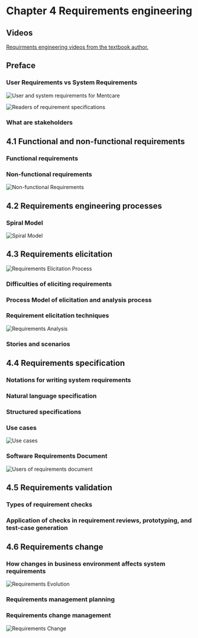 # Chapter 4 Requirements engineering


## Videos

[Requirments engineering videos from the textbook
author.](https://iansommerville.com/software-engineering-book/videos/req/)

## Preface


### User Requirements vs System Requirements

![User and system requirements for Mentcare](../images/chap/4.1_requirements.png)

![Readers of requirement specifications](../images/chap/4.2_readers_of_requirements.png)

### What are stakeholders



## 4.1 Functional and non-functional requirements


### Functional requirements 



### Non-functional requirements

![Non-functional Requirements](../images/chap/4.3_nonfunctional.png)

## 4.2 Requirements engineering processes





### Spiral Model

![Spiral Model](../images/chap/4.6_spiral.png)


## 4.3 Requirements elicitation

![Requirements Elicitation Process](../images/chap/4.7_requirements_elicitation.png)

### Difficulties of eliciting requirements 



### Process Model of elicitation and analysis process



### Requirement elicitation techniques

![Requirements Analysis](../images/chap/4.8_requirements_analysis.png)


### Stories and scenarios



## 4.4 Requirements specification



### Notations for writing system requirements 



### Natural language specification



### Structured specifications



### Use cases 

![Use cases](../images/chap/4.15_use_cases.png)


### Software Requirements Document 

![Users of requirements document](../images/chap/4.16_users_of_requirements.png)

## 4.5 Requirements validation



### Types of requirement checks


### Application of checks in requirement reviews, prototyping, and test-case generation 



## 4.6 Requirements change


### How changes in business environment affects system requirements

![Requirements Evolution](../images/chap/4.18_requirements_evolution.png)

### Requirements management planning


### Requirements change management

![Requirements Change](../images/chap/4.19_requirements_change.png)
